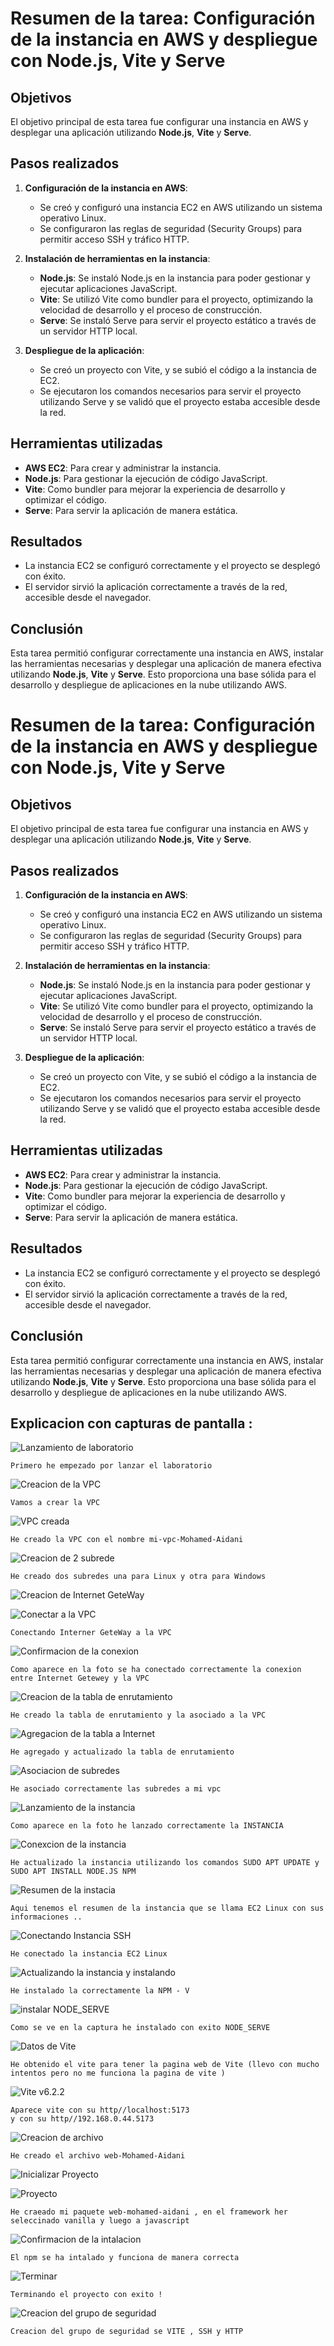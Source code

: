 # Resumen de la tarea: Configuración de la instancia en AWS y despliegue con Node.js, Vite y Serve

## Objetivos
El objetivo principal de esta tarea fue configurar una instancia en AWS y desplegar una aplicación utilizando **Node.js**, **Vite** y **Serve**.

## Pasos realizados
1. **Configuración de la instancia en AWS**: 
   - Se creó y configuró una instancia EC2 en AWS utilizando un sistema operativo Linux.
   - Se configuraron las reglas de seguridad (Security Groups) para permitir acceso SSH y tráfico HTTP.

2. **Instalación de herramientas en la instancia**:
   - **Node.js**: Se instaló Node.js en la instancia para poder gestionar y ejecutar aplicaciones JavaScript.
   - **Vite**: Se utilizó Vite como bundler para el proyecto, optimizando la velocidad de desarrollo y el proceso de construcción.
   - **Serve**: Se instaló Serve para servir el proyecto estático a través de un servidor HTTP local.

3. **Despliegue de la aplicación**:
   - Se creó un proyecto con Vite, y se subió el código a la instancia de EC2.
   - Se ejecutaron los comandos necesarios para servir el proyecto utilizando Serve y se validó que el proyecto estaba accesible desde la red.

## Herramientas utilizadas
- **AWS EC2**: Para crear y administrar la instancia.
- **Node.js**: Para gestionar la ejecución de código JavaScript.
- **Vite**: Como bundler para mejorar la experiencia de desarrollo y optimizar el código.
- **Serve**: Para servir la aplicación de manera estática.

## Resultados
- La instancia EC2 se configuró correctamente y el proyecto se desplegó con éxito.
- El servidor sirvió la aplicación correctamente a través de la red, accesible desde el navegador.

## Conclusión
Esta tarea permitió configurar correctamente una instancia en AWS, instalar las herramientas necesarias y desplegar una aplicación de manera efectiva utilizando **Node.js**, **Vite** y **Serve**. Esto proporciona una base sólida para el desarrollo y despliegue de aplicaciones en la nube utilizando AWS.

# Resumen de la tarea: Configuración de la instancia en AWS y despliegue con Node.js, Vite y Serve

## Objetivos
El objetivo principal de esta tarea fue configurar una instancia en AWS y desplegar una aplicación utilizando **Node.js**, **Vite** y **Serve**.

## Pasos realizados
1. **Configuración de la instancia en AWS**: 
   - Se creó y configuró una instancia EC2 en AWS utilizando un sistema operativo Linux.
   - Se configuraron las reglas de seguridad (Security Groups) para permitir acceso SSH y tráfico HTTP.

2. **Instalación de herramientas en la instancia**:
   - **Node.js**: Se instaló Node.js en la instancia para poder gestionar y ejecutar aplicaciones JavaScript.
   - **Vite**: Se utilizó Vite como bundler para el proyecto, optimizando la velocidad de desarrollo y el proceso de construcción.
   - **Serve**: Se instaló Serve para servir el proyecto estático a través de un servidor HTTP local.

3. **Despliegue de la aplicación**:
   - Se creó un proyecto con Vite, y se subió el código a la instancia de EC2.
   - Se ejecutaron los comandos necesarios para servir el proyecto utilizando Serve y se validó que el proyecto estaba accesible desde la red.

## Herramientas utilizadas
- **AWS EC2**: Para crear y administrar la instancia.
- **Node.js**: Para gestionar la ejecución de código JavaScript.
- **Vite**: Como bundler para mejorar la experiencia de desarrollo y optimizar el código.
- **Serve**: Para servir la aplicación de manera estática.

## Resultados
- La instancia EC2 se configuró correctamente y el proyecto se desplegó con éxito.
- El servidor sirvió la aplicación correctamente a través de la red, accesible desde el navegador.

## Conclusión
Esta tarea permitió configurar correctamente una instancia en AWS, instalar las herramientas necesarias y desplegar una aplicación de manera efectiva utilizando **Node.js**, **Vite** y **Serve**. Esto proporciona una base sólida para el desarrollo y despliegue de aplicaciones en la nube utilizando AWS.

## Explicacion con capturas de pantalla : 

![Lanzamiento de laboratorio ](/capturas/img1.png) 

    Primero he empezado por lanzar el laboratorio 

![Creacion de la VPC ](/capturas/img2.png) 

    Vamos a crear la VPC 

![VPC creada  ](/capturas/img3Mi_VPC.png)

    He creado la VPC con el nombre mi-vpc-Mohamed-Aidani

![Creacion de 2 subrede ](/capturas/img4Mis_Subredes.png) 

    He creado dos subredes una para Linux y otra para Windows

![Creacion de Internet GeteWay ](/capturas/img5InternetIGW.png) 

![Conectar a la VPC ](/capturas/img6AsociarGW_VPC.png) 

    Conectando Interner GeteWay a la VPC

![Confirmacion de la conexion ](/capturas/img7IgwAsociados.png) 

    Como aparece en la foto se ha conectado correctamente la conexion entre Internet Getewey y la VPC

![Creacion de la tabla de enrutamiento](/capturas/img8TablaRt.png) 

    He creado la tabla de enrutamiento y la asociado a la VPC 

![Agregacion de la tabla a Internet ](/capturas/img9AgregarRutaIntenet.png) 

    He agregado y actualizado la tabla de enrutamiento 

![Asociacion de subredes](/capturas/img10AsociarSubredes.png) 

    He asociado correctamente las subredes a mi vpc 

![Lanzamiento de la instancia ](/capturas/img11LanzarInstancia.png)

    Como aparece en la foto he lanzado correctamente la INSTANCIA 

![Conexcion de la instancia ](/capturas/img12Actualizacion.png)

    He actualizado la instancia utilizando los comandos SUDO APT UPDATE y SUDO APT INSTALL NODE.JS NPM

![Resumen de la instacia ](/capturas/img12InstanciaEC2Linux.png) 

    Aqui tenemos el resumen de la instancia que se llama EC2 Linux con sus informaciones ..

![Conectando Instancia SSH ](/capturas/img13ConectandoInstanciaSSH.png)

    He conectado la instancia EC2 Linux

![Actualizando la instancia y instalando ](/capturas/img1.png) 

    He instalado la correctamente la NPM - V

![instalar NODE_SERVE ](/capturas/img16IntalacionNode_Serve.png)

    Como se ve en la captura he instalado con exito NODE_SERVE


![Datos de Vite ](/capturas/img17Vite.png) 

    He obtenido el vite para tener la pagina web de Vite (llevo con mucho intentos pero no me funciona la pagina de vite )

![Vite v6.2.2 ](/capturas/img18ViteLocalHost.png) 

    Aparece vite con su http//localhost:5173
    y con su http//192.168.0.44.5173

![Creacion de archivo ](/capturas/img19CrearArchivo.png) 

    He creado el archivo web-Mohamed-Aidani

![Inicializar Proyecto ](/capturas/img20InicializarProyecto.png) 

![Proyecto](/capturas/img21Proyecto.png) 

    He craeado mi paquete web-mohamed-aidani , en el framework her seleccinado vanilla y luego a javascript

![Confirmacion de la intalacion](/capturas/img22Instalando.png) 

    El npm se ha intalado y funciona de manera correcta

![Terminar](/capturas/img23SirviendoProyecto.png)

    Terminando el proyecto con exito ! 

![Creacion del grupo de seguridad ](/capturas/img24SecurityGroup.png) 

    Creacion del grupo de seguridad se VITE , SSH y HTTP 








